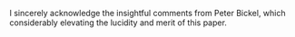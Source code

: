 I sincerely acknowledge the insightful comments from Peter Bickel, which considerably elevating the lucidity and merit of this paper. 

